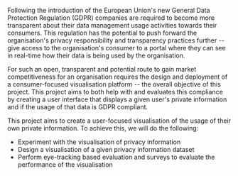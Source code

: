 Following the introduction of the European Union's new General Data Protection Regulation (GDPR) companies are required to become more transparent about their data management usage activities towards their consumers. This regulation has the potential to push forward the organisation's privacy responsibility and transparency practices further -- give access to the organisation's consumer to a portal where they can see in real-time how their data is being used by the organisation.

For such an open, transparent and potential route to gain market competitiveness for an organisation requires the design and deployment of a consumer-focused visualisation platform -- the overall objective of this project. This project aims to both help with and evaluates this compliance by creating a user interface that displays a given user's private information and if the usage of that data is GDPR compliant.

This project aims to create a user-focused visualisation of the usage of their own private information. To achieve this, we will do the following:
-   Experiment with the visualisation of privacy information
-   Design a visualisation of a given privacy information dataset
-   Perform eye-tracking based evaluation and surveys to evaluate the performance of the visualisation